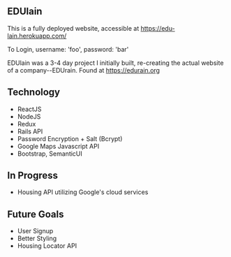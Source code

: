 EDUlain
-------
This is a fully deployed website, accessible at https://edu-lain.herokuapp.com/

To Login, username: 'foo', password: 'bar'


EDUlain was a 3-4 day project I initially built, re-creating the actual website of a company--EDUrain. Found at https://edurain.org

Technology
----------
  - ReactJS
  - NodeJS
  - Redux
  - Rails API
  - Password Encryption + Salt (Bcrypt)
  - Google Maps Javascript API
  - Bootstrap, SemanticUI
  
  
In Progress
-----------
   - Housing API utilizing Google's cloud services
  
Future Goals
------------
   - User Signup
   - Better Styling
   - Housing Locator API
